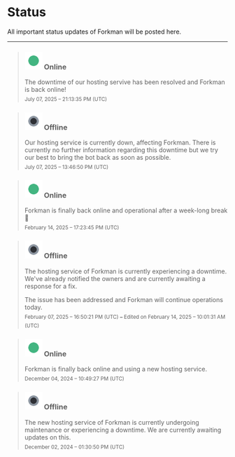 # Status
All important status updates of Forkman will be posted here.

___

> ### <div class="heading"><img src="_media/online.png" width="40" height="40" draggable="false"> Online</div>
> The downtime of our hosting servive has been resolved and Forkman is back online!\
> <sub>July 07, 2025 – 21:13:35 PM (UTC)</sub>

> ### <div class="heading"><img src="_media/offline.png" width="40" height="40" draggable="false"> Offline</div>
> Our hosting service is currently down, affecting Forkman. There is currently no further information regarding this downtime but we try our best to bring the bot back as soon as possible.\
> <sub>July 07, 2025 – 13:46:50 PM (UTC)</sub>

> ### <div class="heading"><img src="_media/online.png" width="40" height="40" draggable="false"> Online</div>
> Forkman is finally back online and operational after a week-long break 🥳\
> <sub>February 14, 2025 – 17:23:45 PM (UTC)</sub>

> ### <div class="heading"><img src="_media/offline.png" width="40" height="40" draggable="false"> Offline</div>
> The hosting service of Forkman is currently experiencing a downtime. We've already notified the owners and are currently awaiting a response for a fix.
>
> The issue has been addressed and Forkman will continue operations today.\
> <sub>February 07, 2025 – 16:50:21 PM (UTC) **–** Edited on February 14, 2025 – 10:01:31 AM (UTC)</sub>

> ### <div class="heading"><img src="_media/online.png" width="40" height="40" draggable="false"> Online</div>
> Forkman is finally back online and using a new hosting service.\
> <sub>December 04, 2024 – 10:49:27 PM (UTC)</sub>

> ### <div class="heading"><img src="_media/offline.png" width="40" height="40" draggable="false"> Offline</div>
> The new hosting service of Forkman is currently undergoing maintenance or experiencing a downtime. We are currently awaiting updates on this.\
> <sub>December 02, 2024 – 01:30:50 PM (UTC)</sub>
